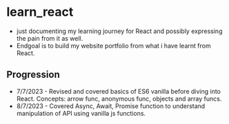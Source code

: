 # learn_react
* just documenting my learning journey for React and possibly expressing the pain from it as well.
* Endgoal is to build my website portfolio from what i have learnt from React.

## Progression
* 7/7/2023 - Revised and covered basics of ES6 vanilla before diving into React. Concepts: arrow func, anonymous func, objects and array funcs.
* 8/7/2023 - Covered Async, Await, Promise function to understand manipulation of API using vanilla js functions. 
